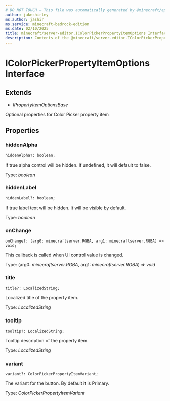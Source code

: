 ```yaml
---
# DO NOT TOUCH — This file was automatically generated by @minecraft/api-docs-generator, to report problems file an issue at https://github.com/Mojang/minecraft-scripting-libraries
author: jakeshirley
ms.author: jashir
ms.service: minecraft-bedrock-edition
ms.date: 02/10/2025
title: minecraft/server-editor.IColorPickerPropertyItemOptions Interface
description: Contents of the @minecraft/server-editor.IColorPickerPropertyItemOptions class.
---
```

# IColorPickerPropertyItemOptions Interface

## Extends
- *IPropertyItemOptionsBase*

Optional properties for Color Picker property item

## Properties

### **hiddenAlpha**
`hiddenAlpha?: boolean;`

If true alpha control will be hidden. If undefined, it will default to false.

Type: *boolean*

### **hiddenLabel**
`hiddenLabel?: boolean;`

If true label text will be hidden. It will be visible by default.

Type: *boolean*

### **onChange**
`onChange?: (arg0: minecraftserver.RGBA, arg1: minecraftserver.RGBA) => void;`

This callback is called when UI control value is changed.

Type: (arg0: *minecraftserver.RGBA*, arg1: *minecraftserver.RGBA*) => *void*

### **title**
`title?: LocalizedString;`

Localized title of the property item.

Type: *LocalizedString*

### **tooltip**
`tooltip?: LocalizedString;`

Tooltip description of the property item.

Type: *LocalizedString*

### **variant**
`variant?: ColorPickerPropertyItemVariant;`

The variant for the button. By default it is Primary.

Type: *ColorPickerPropertyItemVariant*
